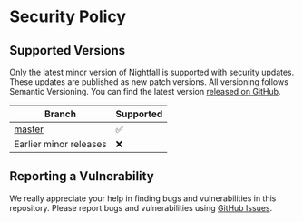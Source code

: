 # Security Policy

## Supported Versions

Only the latest minor version of Nightfall is supported with security updates. These updates are
published as new patch versions. All versioning follows Semantic Versioning. You can find the latest
version [released on GitHub](https://github.com/0xcert/framework/releases).

| Branch                                        | Supported          |
| --------------------------------------------- | ------------------ |
| [master](https://github.com/0xcert/framework) | :white_check_mark: |
| Earlier minor releases                        | :x:                |

## Reporting a Vulnerability

We really appreciate your help in finding bugs and vulnerabilities in this repository. Please report
bugs and vulnerabilities using [GitHub Issues](https://github.com/0xcert/framework/issues).

